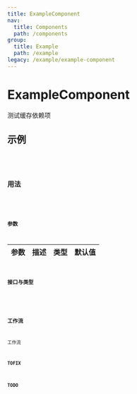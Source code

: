 ```yaml
---
title: ExampleComponent
nav:
  title: Components
  path: /components
group:
  title: Example
  path: /example
legacy: /example/example-component
---
```


# ExampleComponent
测试缓存依赖项

## 示例

<code src="./demo/basic.tsx" />
<code src="./demo/second.tsx" />

## 用法

```ts

```

### 参数

| 参数 | 描述 | 类型 | 默认值 |
| -------- | ----------- | ---- | ------- |

### 接口与类型

```ts

```

### 工作流
工作流
#### TOFIX

#### TODO